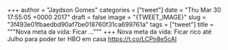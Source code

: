 
+++
author = "Jaydson Gomes"
categories = ["tweet"]
date = "Thu Mar 30 17:55:05 +0000 2017"
draft = false
image = "{TWEET_IMAGE}"
slug = "3f493e01fbaedbd90af7be018760f31ca699761a"
tags = ["tweet"]
title = """Nova meta da vida: Ficar ..."""
+++
Nova meta da vida: Ficar rico até Julho para poder ter HBO em casa https://t.co/LCPn8e5cAI
